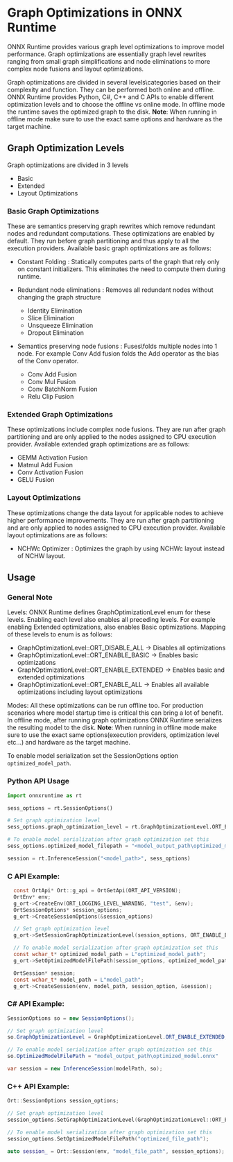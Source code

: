 # Graph Optimizations in ONNX Runtime

ONNX Runtime provides various graph level optimizations to improve model performance. Graph optimizations are essentially graph level rewrites ranging from small graph simplifications and node eliminations to more complex node fusions and layout optimizations. 

Graph optimizations are divided in several levels\categories based on their complexity and function. They can be performed both online and offline. ONNX Runtime provides Python, C#, C++ and C APIs to enable different optimization levels and to choose the offline vs online mode. In offline mode the runtime saves the optimized graph to the disk. **Note**: When running in offline mode make sure to use the exact same options and hardware as the target machine.

## Graph Optimization Levels

Graph optimizations are divided in 3 levels
* Basic
* Extended
* Layout Optimizations

### Basic Graph Optimizations

These are semantics preserving graph rewrites which remove redundant nodes and redundant computations. These optimizations are enabled by default. They run before graph partitioning and thus apply to all the execution providers. Available basic graph optimizations are as follows:

* Constant Folding : Statically computes parts of the graph that rely only on constant initializers. This eliminates the need to compute them during runtime.

* Redundant node eliminations : Removes all redundant nodes without changing the graph structure
  * Identity Elimination
  * Slice Elimination
  * Unsqueeze Elimination
  * Dropout Elimination

* Semantics preserving node fusions : Fuses\folds multiple nodes into 1 node. For example Conv Add fusion folds the Add operator as the bias of the Conv operator.
  * Conv Add Fusion
  * Conv Mul Fusion
  * Conv BatchNorm Fusion
  * Relu Clip Fusion

### Extended Graph Optimizations

These optimizations include complex node fusions. They are run after graph partitioning and are only applied to the nodes assigned to CPU execution provider. Available extended graph optimizations are as follows:

* GEMM Activation Fusion
* Matmul Add Fusion
* Conv Activation Fusion
* GELU Fusion

### Layout Optimizations

These optimizations change the data layout for applicable nodes to achieve higher performance improvements. They are run after graph partitioning and are only applied to nodes assigned to CPU execution provider. Available layout optimizations are as follows:

* NCHWc Optimizer : Optimizes the graph by using NCHWc layout instead of NCHW layout.

## Usage

### General Note
Levels: 
ONNX Runtime defines GraphOptimizationLevel enum for these levels. Enabling each level also enables all preceding levels. For example enabling Extended optimizations, also enables Basic optimizations. Mapping of these levels to enum is as follows:

* GraphOptimizationLevel::ORT_DISABLE_ALL -> Disables all optimizations
* GraphOptimizationLevel::ORT_ENABLE_BASIC -> Enables basic optimizations
* GraphOptimizationLevel::ORT_ENABLE_EXTENDED -> Enables basic and extended optimizations
* GraphOptimizationLevel::ORT_ENABLE_ALL -> Enables all available optimizations including layout optimizations

Modes:
All these optimizations can be run offline too. For production scenarios where model startup time is critical this can bring a lot of benefit. In offline mode, after running graph optimizations ONNX Runtime serializes the resulting model to the disk. **Note**: When running in offline mode make sure to use the exact same options(execution providers, optimization level etc...) and hardware as the target machine.

To enable model serialization set the SessionOptions option `optimized_model_path`.

### Python API Usage
```python
import onnxruntime as rt

sess_options = rt.SessionOptions()

# Set graph optimization level
sess_options.graph_optimization_level = rt.GraphOptimizationLevel.ORT_ENABLE_EXTENDED

# To enable model serialization after graph optimization set this
sess_options.optimized_model_filepath = "<model_output_path\optimized_model.onnx>"

session = rt.InferenceSession("<model_path>", sess_options)
```

### C API Example:
```c
  const OrtApi* Ort::g_api = OrtGetApi(ORT_API_VERSION);
  OrtEnv* env;
  g_ort->CreateEnv(ORT_LOGGING_LEVEL_WARNING, "test", &env);
  OrtSessionOptions* session_options;
  g_ort->CreateSessionOptions(&session_options)

  // Set graph optimization level
  g_ort->SetSessionGraphOptimizationLevel(session_options, ORT_ENABLE_EXTENDED);

  // To enable model serialization after graph optimization set this
  const wchar_t* optimized_model_path = L"optimized_model_path";
  g_ort->SetOptimizedModelFilePath(session_options, optimized_model_path);

  OrtSession* session;
  const wchar_t* model_path = L"model_path";
  g_ort->CreateSession(env, model_path, session_option, &session);
```

### C# API Example:
```c#
SessionOptions so = new SessionOptions();

// Set graph optimization level
so.GraphOptimizationLevel = GraphOptimizationLevel.ORT_ENABLE_EXTENDED;

// To enable model serialization after graph optimization set this
so.OptimizedModelFilePath = "model_output_path\optimized_model.onnx"

var session = new InferenceSession(modelPath, so);
```

### C++ API Example:
```c++
Ort::SessionOptions session_options;

// Set graph optimization level
session_options.SetGraphOptimizationLevel(GraphOptimizationLevel::ORT_ENABLE_EXTENDED);

// To enable model serialization after graph optimization set this
session_options.SetOptimizedModelFilePath("optimized_file_path");

auto session_ = Ort::Session(env, "model_file_path", session_options);
```
